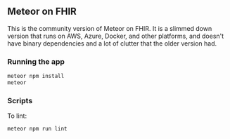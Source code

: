 ## Meteor on FHIR 

This is the community version of Meteor on FHIR.  It is a slimmed down version that runs on AWS, Azure, Docker, and other platforms, and doesn't have binary dependencies and a lot of clutter that the older version had.  

### Running the app

```bash
meteor npm install
meteor
```

### Scripts

To lint:

```bash
meteor npm run lint
```


